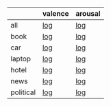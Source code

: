 ||valence|arousal|
|------------|------------|------------|
|all|[log](./logs/all_valence.MD)|[log](./logs/all_arousal.MD)|
|book|[log](./logs/book_valence.MD)|[log](./logs/book_arousal.MD)|
|car|[log](./logs/car_valence.MD)|[log](./logs/car_arousal.MD)|
|laptop|[log](./logs/laptop_valence.MD)|[log](./logs/laptop_arousal.MD)|
|hotel|[log](./logs/hotel_valence.MD)|[log](./logs/hotel_arousal.MD)|
|news|[log](./logs/news_valence.MD)|[log](./logs/news_arousal.MD)|
|political|[log](./logs/political_valence.MD)|[log](./logs/political_arousal.MD)|